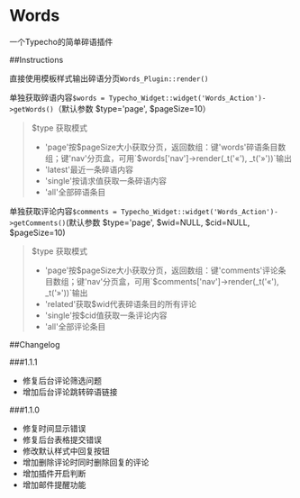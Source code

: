 # Words

一个Typecho的简单碎语插件

##Instructions

直接使用模板样式输出碎语分页`Words_Plugin::render()`

单独获取碎语内容`$words = Typecho_Widget::widget('Words_Action')->getWords()`（默认参数 $type='page', $pageSize=10）
>$type 获取模式
>* 'page'按$pageSize大小获取分页，返回数组：键'words'碎语条目数组；键'nav'分页盒，可用`$words['nav']->render(_t('&laquo;'), _t('&raquo;'))`输出
>* 'latest'最近一条碎语内容
>* 'single'按请求值获取一条碎语内容
>* 'all'全部碎语条目

单独获取评论内容`$comments = Typecho_Widget::widget('Words_Action')->getComments()`(默认参数 $type='page', $wid=NULL, $cid=NULL, $pageSize=10)
>$type 获取模式
>* 'page'按$pageSize大小获取分页，返回数组：键'comments'评论条目数组；键'nav'分页盒，可用`$comments['nav']->render(_t('&laquo;'), _t('&raquo;'))`输出
>* 'related'获取$wid代表碎语条目的所有评论
>* 'single'按$cid值获取一条评论内容
>* 'all'全部评论条目

##Changelog

###1.1.1
* 修复后台评论筛选问题
* 增加后台评论跳转碎语链接

###1.1.0
* 修复时间显示错误
* 修复后台表格提交错误
* 修改默认样式中回复按钮
* 增加删除评论时同时删除回复的评论
* 增加插件开启判断
* 增加邮件提醒功能